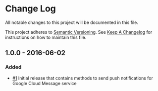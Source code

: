 # Change Log

All notable changes to this project will be documented in this file.

This project adheres to [Semantic Versioning](http://semver.org). See [Keep A Changelog](http://keepachangelog.com) for instructions on how to maintain this file.

## 1.0.0 - 2016-06-02

### Added
- [#1][] Initial release that contains methods to send push notifications for Google Cloud Message service


[#1]: https://github.com/bigbank-as/GCM/pull/1